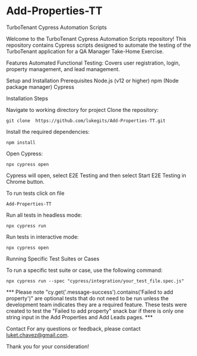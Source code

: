 # Add-Properties-TT
TurboTenant Cypress Automation Scripts

Welcome to the TurboTenant Cypress Automation Scripts repository! This repository contains Cypress scripts designed to automate the testing of the TurboTenant application for a QA Manager Take-Home Exercise.


Features
Automated Functional Testing: Covers user registration, login, property management, and lead management.

Setup and Installation
Prerequisites
Node.js (v12 or higher)
npm (Node package manager)
Cypress

Installation Steps

Navigate to working directory for project
Clone the repository:

```git clone  https://github.com/lukegits/Add-Properties-TT.git```

Install the required dependencies:

```npm install```

Open Cypress:

```npx cypress open```

Cypress will open, select E2E Testing and then select Start E2E Testing in Chrome button.

To run tests click on file 

```Add-Properties-TT```

Run all tests in headless mode:

```npx cypress run```

Run tests in interactive mode:

```npx cypress open```

Running Specific Test Suites or Cases

To run a specific test suite or case, use the following command:

```npx cypress run --spec "cypress/integration/your_test_file.spec.js"```

*** Please note "cy.get('.message-success').contains('Failed to add property')" are optional tests that do not need to be run unless the development team indicates they are a required feature. 
These tests were created to test the "Failed to add property" snack bar if there is only one string input in the Add Properties and Add Leads pages. ***

Contact
For any questions or feedback, please contact luket.chavez@gmail.com.

Thank you for your consideration!






